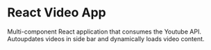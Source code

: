 # React Video App

Multi-component React application that consumes the Youtube API. Autoupdates videos in side bar and dynamically loads video content.

